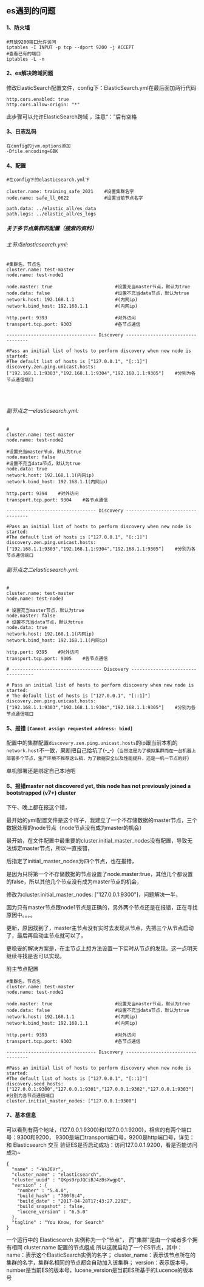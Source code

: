 ## es遇到的问题



#### 1、防火墙

```
#开放9200端口允许访问
iptables -I INPUT -p tcp --dport 9200 -j ACCEPT
#查看已有的端口
iptables -L -n
```



#### 2、es解决跨域问题

修改ElasticSearch配置文件，config下：ElasticSearch.yml在最后面加两行代码

```
http.cors.enabled: true
http.cors.allow-origin: "*"
```

此步骤可以允许ElasticSearch跨域 ，注意“：”后有空格



#### 3、日志乱码

```
在config的jvm.options添加
-Dfile.encoding=GBK
```



#### 4、配置

```
#在config下的elasticsearch.yml下

cluster.name: training_safe_2021	#设置集群名字
node.name: safe_ll_0622				#设置当前节点名字

path.data: ../elastic_all/es_data
path.logs: ../elastic_all/es_logs
```



##### 关于多节点集群的配置（搜索的资料）

###### 	主节点elasticsearch.yml:

```
#集群名，节点名
cluster.name: test-master
node.name: test-node1

node.master: true						#设置充当master节点，默认为true
node.data: false						#设置不充当data节点，默认为true
network.host: 192.168.1.1				#(内网ip)
network.bind_host: 192.168.1.1			#(内网ip)

http.port: 9393    						#对外访问
transport.tcp.port: 9303    			#各节点通信

--------------------------------- Discovery ----------------------------------

#Pass an initial list of hosts to perform discovery when new node is started:
#The default list of hosts is ["127.0.0.1", "[::1]"]
discovery.zen.ping.unicast.hosts: ["192.168.1.1:9303","192.168.1.1:9304","192.168.1.1:9305"]    #分别为各节点通信端口
    
```

​    

###### 	副节点之一elasticsearch.yml:

```
#
cluster.name: test-master
node.name: test-node2

#设置充当master节点，默认为true
node.master: false  
#设置不充当data节点，默认为true
node.data: true
network.host: 192.168.1.1(内网ip)
network.bind_host: 192.168.1.1(内网ip)

http.port: 9394    #对外访问
transport.tcp.port: 9304    #各节点通信

--------------------------------- Discovery ----------------------------------

#Pass an initial list of hosts to perform discovery when new node is started:
#The default list of hosts is ["127.0.0.1", "[::1]"]
discovery.zen.ping.unicast.hosts: ["192.168.1.1:9303","192.168.1.1:9304","192.168.1.1:9305"]    #分别为各节点通信端口
```

###### 	副节点之二elasticsearch.yml:

```
#
cluster.name: test-master
node.name: test-node3

# 设置充当master节点，默认为true
node.master: false  
# 设置不充当data节点，默认为true
node.data: true
network.host: 192.168.1.1(内网ip)
network.bind_host: 192.168.1.1(内网ip)

http.port: 9395    #对外访问
transport.tcp.port: 9305    #各节点通信

# --------------------------------- Discovery ----------------------------------

# Pass an initial list of hosts to perform discovery when new node is started:
# The default list of hosts is ["127.0.0.1", "[::1]"]
discovery.zen.ping.unicast.hosts: ["192.168.1.1:9303","192.168.1.1:9304","192.168.1.1:9305"]    #分别为各节点通信端口
```



#### 5、报错 `[Cannot assign requested address: bind]`

配置中的集群配置`discovery.zen.ping.unicast.hosts`的ip跟当前本机的`network.host`不一致，果断把自己给坑了(-_-)（`当然这是为了模拟集群而在一台机器上部署多个节点，生产环境不推荐这么搞，为了数据安全以及性能提升，还是一机一节点的好`）



单机部署还是绑定自己本地吧



#### 6、报错master not discovered yet, this node has not previously joined a bootstrapped (v7+) cluster



下午、晚上都在报这个错，

最开始的yml配置文件是这个样子，我建立了一个不存储数据的master节点，三个数据处理的node节点（node节点没有成为master的机会）

最开始，在文件配置中最重要的cluster.initial_master_nodes没有配置，导致无法绑定master节点，所以一直报错，

后指定了initial_master_nodes为四个节点，也在报错，

是因为只将第一个不存储数据的节点设置了node.master:true，其他几个都设置的false，所以其他几个节点没有成为master节点的机会，

修改为cluster.initial_master_nodes: ["127.0.0.1:9300"]，问题解决一半，

因为只有master节点跟node1节点是正确的，另外两个节点还是在报错，正在寻找原因中。。。。



更新，原因找到了，master主节点没有实时去发现从节点，先把三个从节点启动了，最后再启动主节点就可以了，

更稳妥的解决方案是，在主节点上想方法设置一下实时从节点的发现。这一点明天继续寻找是否可以实现。

附主节点配置

```
#集群名，节点名
cluster.name: test-master
node.name: test-node1

node.master: true						#设置充当master节点，默认为true
node.data: false						#设置不充当data节点，默认为true
network.host: 192.168.1.1				#(内网ip)
network.bind_host: 192.168.1.1			#(内网ip)

http.port: 9393    						#对外访问
transport.tcp.port: 9303    			#各节点通信

--------------------------------- Discovery ----------------------------------

#Pass an initial list of hosts to perform discovery when new node is started:
#The default list of hosts is ["127.0.0.1", "[::1]"]
discovery.seed_hosts: ["127.0.0.1:9300","127.0.0.1:9301","127.0.0.1:9302","127.0.0.1:9303"]    #分别为各节点通信端口
cluster.initial_master_nodes: ["127.0.0.1:9300"]
```



#### 7、基本信息

可以看到有两个地址，{127.0.0.1:9300}和{127.0.0.1:9200}，相应的有两个端口号：9300和9200，
9300是端口transport端口号，9200是http端口号，详见：和 Elasticsearch 交互
验证ES是否启动成功：访问127.0.0.1:9200，看是否能访问成功~

```
{
  "name" : "-WsJ6Vr",
  "cluster_name" : "elasticsearch",
  "cluster_uuid" : "QKps9rpJQCiBJ4zBsXwgpQ",
  "version" : {
    "number" : "5.4.0",
    "build_hash" : "780f8c4",
    "build_date" : "2017-04-28T17:43:27.229Z",
    "build_snapshot" : false,
    "lucene_version" : "6.5.0"
  },
  "tagline" : "You Know, for Search"
}
```

一个运行中的 Elasticsearch 实例称为一个"节点"，
而"集群"是由一个或者多个拥有相同 cluster.name 配置的节点组成
所以这就启动了一个ES节点，其中：
name：表示这个ElasticSearch实例的名字；
cluster_name：表示该节点所在的集群的名字，集群名相同的节点都会自动加入该集群；
version：表示版本号，number是当前ES的版本号，lucene_version是当前ES所基于的Lucence的版本号

